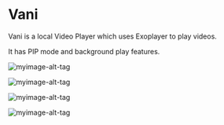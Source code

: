 # Vani

Vani is a local Video Player which uses Exoplayer to play videos.

It has PIP mode and background play features.


![myimage-alt-tag](https://github.com/mnshlohia/Vani/blob/master/app/src/screenshots/main_screen_list.jpeg)

![myimage-alt-tag](https://github.com/mnshlohia/Vani/blob/master/app/src/screenshots/player_screen.jpeg)

![myimage-alt-tag](https://github.com/mnshlohia/Vani/blob/master/app/src/screenshots/pip_mode_small.jpeg)

![myimage-alt-tag](https://github.com/mnshlohia/Vani/blob/master/app/src/screenshots/pip_mode_large.jpeg)


